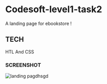 # Codesoft-level1-task2
A landing page for ebookstore !

## TECH
HTL And CSS

### SCREENSHOT



![landing pagdhsgd](https://github.com/user-attachments/assets/6d7e034d-2de5-480a-9aba-2b1463263170)
